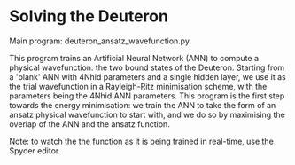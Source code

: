 # Solving the Deuteron

Main program: deuteron_ansatz_wavefunction.py

This program trains an Artificial Neural Network (ANN) to compute a physical wavefunction: the two bound states
of the Deuteron. Starting from a 'blank' ANN with 4Nhid parameters and a single hidden layer, we use it as the trial 
wavefunction in a Rayleigh-Ritz minimisation scheme, with the parameters being the 4Nhid ANN parameters. This 
program is the first step towards the energy minimisation: we train the ANN to take the form of an ansatz physical 
wavefunction to start with, and we do so by maximising the overlap of the ANN and the ansatz function. 

Note: to watch the the function as it is being trained in real-time, use the Spyder editor. 

